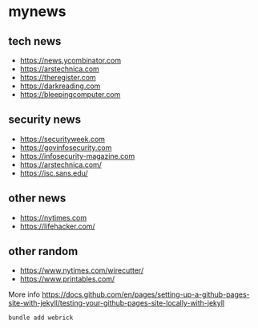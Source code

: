 # mynews

## tech news
* https://news.ycombinator.com
* https://arstechnica.com
* https://theregister.com
* https://darkreading.com
* https://bleepingcomputer.com

## security news
* https://securityweek.com
* https://govinfosecurity.com
* https://infosecurity-magazine.com
* https://arstechnica.com/
* https://isc.sans.edu/

## other news
* https://nytimes.com
* https://lifehacker.com/

## other random
* https://www.nytimes.com/wirecutter/
* https://www.printables.com/



More info
https://docs.github.com/en/pages/setting-up-a-github-pages-site-with-jekyll/testing-your-github-pages-site-locally-with-jekyll

```
bundle add webrick
```

